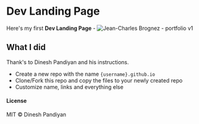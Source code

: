 # Dev Landing Page

Here's my first **Dev Landing Page** - ![Jean-Charles Brognez - portfolio v1](https://jcbrognez.github.io)



## What I did

Thank's to Dinesh Pandiyan and his instructions.

* Create a new repo with the name `{username}.github.io`
* Clone/Fork this repo and copy the files to your newly created repo
* Customize name, links and everything else

#### License

MIT © Dinesh Pandiyan
